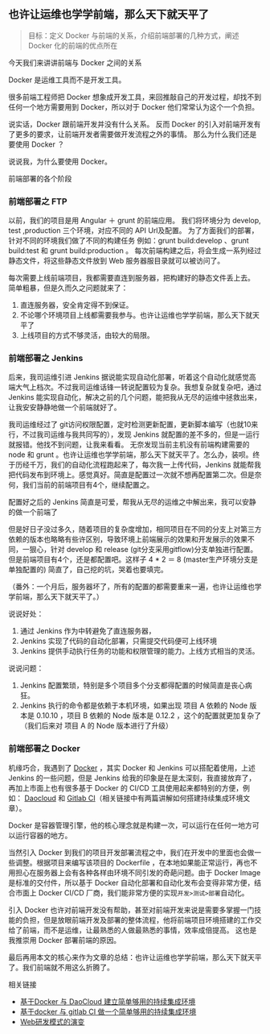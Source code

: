 ## 也许让运维也学学前端，那么天下就天平了
>目标：定义 Docker 与前端的关系，介绍前端部署的几种方式，阐述 Docker 化的前端的优点所在

今天我们来讲讲前端与 Docker 之间的关系

Docker 是运维工具而不是开发工具。

很多前端工程师把 Docker 想象成开发工具，来回推敲自己的开发过程，却找不到任何一个地方需要用到 Docker，所以对于 Docker 他们常常认为这个一个负担。

说实话，Docker 跟前端开发并没有什么关系。
反而 Docker 的引入对前端开发有了更多的要求，让前端开发者需要做开发流程之外的事情。
那么为什么我们还是要使用 Docker ？

说说我，为什么要使用 Docker。

前端部署的各个阶段

### 前端部署之 FTP

以前，我们的项目是用 Angular ＋ grunt 的前端应用。
我们将环境分为 develop, test ,production 三个环境，对应不同的 API Url及配置。
为了方面我们的部署，针对不同的环境我们做了不同的构建任务 
例如：grunt build:develop 、grunt build:test 和 grunt build:production 。
每次前端构建之后，将会生成一系列经过静态文件，将这些静态文件放到 Web 服务器服目录就可以被访问了。

每次需要上线前端项目，我都需要直连到服务器，把构建好的静态文件丢上去。
简单粗暴，但是久而久之问题就来了：

1. 直连服务器，安全肯定得不到保证。
2. 不论哪个环境项目上线都需要我参与。也许让运维也学学前端，那么天下就天平了
3. 上线项目的方式不够灵活，由较大的局限。

### 前端部署之 Jenkins

后来，我司运维引进 Jenkins 据说能实现自动化部署，听着这个自动化就感觉高端大气上档次。不过我司运维话锋一转说配置较为复杂。我想复杂就复杂吧，通过 Jenkins 能实现自动化，解决之前的几个问题，能把我从无尽的运维中拯救出来，让我安安静静地做一个前端就好了。

我司运维经过了 git访问权限配置，定时检测更新配置，更新脚本编写（也就10来行，不过我司运维与我共同写的），发现 Jenkins 就配置的差不多的，但是一运行就报错。他找不到问题，让我来看看。
无奈发现当前主机没有前端构建需要的 node 和 grunt 。也许让运维也学学前端，那么天下就天平了。怎么办，装呗。终于历经千万，我们的自动化流程跑起来了，每次我一上传代码，Jenkins 就能帮我把代码发布到环境上。感觉真好。简直是配置过一次就不想再配置第二次。但是奈何，我们当前的前端项目有4个，继续配置之。

配置好之后的 Jenkins 简直是可爱，帮我从无尽的运维之中解出来，我可以安静的做一个前端了

但是好日子没过多久，随着项目的复杂度增加，相同项目在不同的分支上对第三方依赖的版本也略略有些许区别，导致环境上前端展示的效果和开发展示的效果不同，一狠心，针对 develop 和 release (git分支采用gitflow)分支单独进行配置。但是前端项目有4个，还是都配置吧。这样子 4 * 2 ＝ 8 (master生产环境分支是单独配置的) 简直了，自己挖的坑，哭着也要填完。

（番外：一个月后，服务器坏了，所有的配置的都需要重来一遍，也许让运维也学学前端，那么天下就天平了。）

说说好处：

1. 通过 Jenkins 作为中转避免了直连服务器，
2. Jenkins 实现了代码的自动化部署，只需提交代码便可上线环境
3. Jenkins 提供手动执行任务的功能和权限管理的能力。上线方式相当的灵活。

说说问题：

1. Jenkins 配置繁琐，特别是多个项目多个分支都得配置的时候简直是丧心病狂。
2. Jenkins 执行的命令都是依赖于本机环境，如果出现 项目 A 依赖的 Node 版本是 0.10.10 ，项目 B 依赖的 Node 版本是 0.12.2 ，这个的配置就更加复杂了（我们后来对 项目 A 的 Node 版本进行了升级）

### 前端部署之 Docker 

机缘巧合，我遇到了 [Docker](https://www.docker.com/) ，其实 Docker 和 Jenkins 可以搭配着使用，上述 Jenkins 的一些问题，但是 Jenkins 给我的印象是在是太深刻，我直接放弃了，再加上市面上也有很多基于 Docker 的 CI/CD 工具使用起来都特别的方便，例如： [Daocloud](https://www.daocloud.io/) 和 [Gitlab CI](https://ci.gitlab.com/)（相关链接中有两篇讲解如何搭建持续集成环境文章）。

Docker 是容器管理引擎，他的核心理念就是构建一次，可以运行在任何一地方可以运行容器的地方。

当然引入 Docker 到我们的项目开发部署流程之中，我们在开发中的里面也会做一些调整。根据项目来编写该项目的 Dockerfile ，在本地如果能正常运行，再也不用担心在服务器上会有各种各样由环境不同引发的奇葩问题。由于 Docker Image 是标准的交付件，所以基于 Docker 自动化部署和自动化发布会变得非常方便，结合市面上 Docker CI/CD 厂商，我们能非常方便的实现`开发>测试>部署`自动化。

引入 Docker 也许对前端开发没有帮助，甚至对前端开发来说是需要多掌握一门技能的负担，但是放眼前端开发及部署的整体流程，他将前端项目环境搭建的工作交给了前端，而不是运维，让最熟悉的人做最熟悉的事情，效率成倍提高。
这也是我推崇用 Docker 部署前端的原因。

最后再用本文的核心来作为文章的总结：也许让运维也学学前端，那么天下就天平了。我们前端就不用这么折腾了。

相关链接 

* [基于Docker 与 DaoCloud 建立简单够用的持续集成环境](https://github.com/Ye-Ting/docker-ci/blob/master/daocloud.md)
* [基于docker 与 gitlab CI 做一个简单够用的持续集成环境](https://github.com/Ye-Ting/docker-ci/blob/master/gitlab.md)
* [Web研发模式的演变](https://github.com/lifesinger/lifesinger.github.com/issues/184)